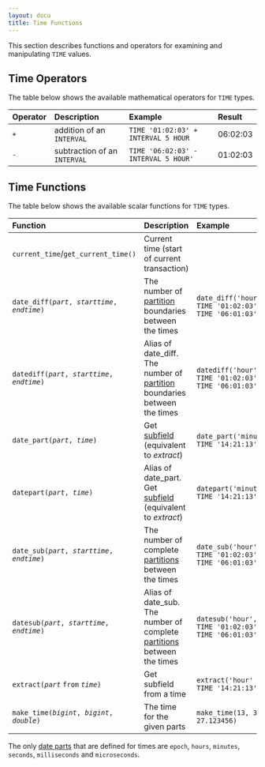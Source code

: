 ```yaml
---
layout: docu
title: Time Functions
---
```

This section describes functions and operators for examining and manipulating `TIME` values.

## Time Operators

The table below shows the available mathematical operators for `TIME` types.

| Operator | Description | Example | Result |
|:---|:---|:---|:---|
| `+` | addition of an `INTERVAL` | `TIME '01:02:03' + INTERVAL 5 HOUR` | 06:02:03 |
| `-` | subtraction of an `INTERVAL` | `TIME '06:02:03' - INTERVAL 5 HOUR'` | 01:02:03 |

## Time Functions

The table below shows the available scalar functions for `TIME` types.

| Function | Description | Example | Result |
|:---|:---|:---|:---|
| `current_time`/`get_current_time()` | Current time (start of current transaction) | | |
| `date_diff(`*`part`*`, `*`starttime`*`, `*`endtime`*`)` | The number of [partition](../../sql/functions/datepart) boundaries between the times | `date_diff('hour', TIME '01:02:03', TIME '06:01:03')` | 5 |
| `datediff(`*`part`*`, `*`starttime`*`, `*`endtime`*`)` | Alias of date_diff. The number of [partition](../../sql/functions/datepart) boundaries between the times | `datediff('hour', TIME '01:02:03', TIME '06:01:03')` | 5 |
| `date_part(`*`part`*`, `*`time`*`)` | Get [subfield](../../sql/functions/datepart) (equivalent to *extract*) | `date_part('minute', TIME '14:21:13')` | 21 |
| `datepart(`*`part`*`, `*`time`*`)` | Alias of date_part. Get [subfield](../../sql/functions/datepart) (equivalent to *extract*) | `datepart('minute', TIME '14:21:13')` | 21 |
| `date_sub(`*`part`*`, `*`starttime`*`, `*`endtime`*`)` | The number of complete [partitions](../../sql/functions/datepart) between the times | `date_sub('hour', TIME '01:02:03', TIME '06:01:03')` | 4 |
| `datesub(`*`part`*`, `*`starttime`*`, `*`endtime`*`)` | Alias of date_sub. The number of complete [partitions](../../sql/functions/datepart) between the times | `datesub('hour', TIME '01:02:03', TIME '06:01:03')` | 4 |
| `extract(`*`part`* `from` *`time`*`)` | Get subfield from a time | `extract('hour' FROM TIME '14:21:13')` | 14 |
| `make_time(`*`bigint`*`, `*`bigint`*`, `*`double`*`)` | The time for the given parts | `make_time(13, 34, 27.123456)` | `13:34:27.123456` |

The only [date parts](../../sql/functions/datepart) that are defined for times are `epoch`, `hours`, `minutes`, `seconds`, `milliseconds` and `microseconds`.
